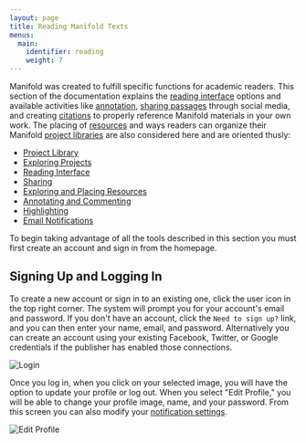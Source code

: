 ```yaml
---
layout: page
title: Reading Manifold Texts
menus:
  main:
    identifier: reading
    weight: 7
---
```


Manifold was created to fulfill specific functions for academic readers. This section of the documentation explains the [reading interface](/docs/reading/interface.html) options and available activities like [annotation](/docs/reading/annotating.html), [sharing passages](/docs/reading/sharing.html) through social media, and creating [citations](/docs/reading/sharing.html#cite) to properly reference Manifold materials in your own work. The placing of [resources](/docs/reading/placing.html) and ways readers can organize their Manifold [project libraries](/docs/reading/library.html) are also considered here and are oriented thusly:

- [Project Library](/docs/reading/library.html)
- [Exploring Projects](/docs/reading/projects.html)
- [Reading Interface](/docs/reading/interface.html)
- [Sharing](/docs/reading/sharing.html)
- [Exploring and Placing Resources](/docs/reading/placing.html)
- [Annotating and Commenting](/docs/reading/annotating.html)
- [Highlighting](/docs/reading/highlighting.html)
- [Email Notifications](/docs/reading/notifications.html)

To begin taking advantage of all the tools described in this section you must first create an account and sign in from the homepage.

<a name="login"></a>
## Signing Up and Logging In

To create a new account or sign in to an existing one, click the user icon in the top right corner. The system will prompt you for your account's email and password. If you don't have an account, click the `Need to sign up?` link, and you can then enter your name, email, and password. Alternatively you can create an account using your existing Facebook, Twitter, or Google credentials if the publisher has enabled those connections.

![Login](/docs/assets/reading/login.png)

Once you log in, when you click on your selected image, you will have the option to update your profile or log out. When you select "Edit Profile," you will be able to change your profile image, name, and your password. From this screen you can also modify your [notification settings](/docs/reading/notifications.html).

![Edit Profile](/docs/assets/reading/profile.png)
